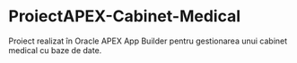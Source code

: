 # ProiectAPEX-Cabinet-Medical
Proiect realizat în Oracle APEX App Builder pentru gestionarea unui cabinet medical cu baze de date.
